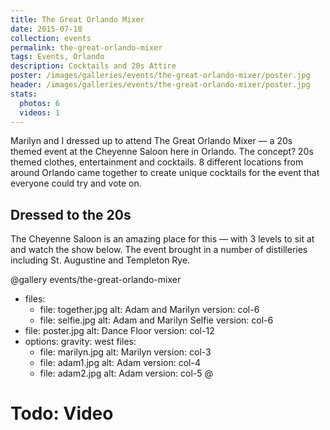 ```yaml
---
title: The Great Orlando Mixer
date: 2015-07-18
collection: events
permalink: the-great-orlando-mixer
tags: Events, Orlando
description: Cocktails and 20s Attire
poster: /images/galleries/events/the-great-orlando-mixer/poster.jpg
header: /images/galleries/events/the-great-orlando-mixer/poster.jpg
stats:
  photos: 6
  videos: 1
---
```



Marilyn and I dressed up to attend The Great Orlando Mixer — a 20s themed event at the Cheyenne Saloon here in Orlando. The concept? 20s themed clothes, entertainment and cocktails. 8 different locations from around Orlando came together to create unique cocktails for the event that everyone could try and vote on.

## Dressed to the 20s

The Cheyenne Saloon is an amazing place for this — with 3 levels to sit at and watch the show below. The event brought in a number of distilleries including St. Augustine and Templeton Rye.

@gallery events/the-great-orlando-mixer
- files:
  - file: together.jpg
    alt: Adam and Marilyn
    version: col-6
  - file: selfie.jpg
    alt: Adam and Marilyn Selfie
    version: col-6
- file: poster.jpg
  alt: Dance Floor
  version: col-12
- options:
    gravity: west
  files:
  - file: marilyn.jpg
    alt: Marilyn
    version: col-3
  - file: adam1.jpg
    alt: Adam
    version: col-4
  - file: adam2.jpg
    alt: Adam
    version: col-5
@


# Todo: Video
